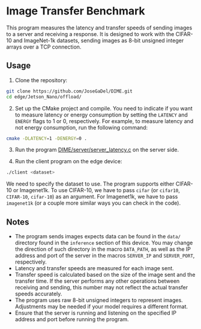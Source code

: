 # Image Transfer Benchmark

This program measures the latency and transfer speeds of sending images to a server and receiving a response. It is designed to work with the CIFAR-10 and ImageNet-1k datasets, sending images as 8-bit unsigned integer arrays over a TCP connection.

## Usage

1. Clone the repository:

```bash
git clone https://github.com/JoseGaDel/DIME.git
cd edge/Jetson_Nano/offload/
```

2. Set up the CMake project and compile. You need to indicate if you want to measure latency or energy consumption by setting the `LATENCY` and `ENERGY` flags to 1 or 0, respectively. For example, to measure latency and not energy consumption, run the following command:

```bash
cmake -DLATENCY=1 -DENERGY=0 .
```

3. Run the program [DIME/server/server_latency.c](https://github.com/JoseGaDel/DIME/blob/main/server/) on the server side.

4. Run the client program on the edge device:

```bash
./client <dataset>
```

We need to specify the dataset to use. The program supports either CIFAR-10 or Imagenet1k. To use CIFAR-10, we have to pass `cifar` (or `cifar10`, `CIFAR-10`, `cifar-10`) as an argument. For Imagenet1k, we have to pass `imagenet1k` (or a couple more similar ways you can check in the code).

## Notes
* The program sends images expects data can be found in the `data/` directory found in the `inference` section of this device. You may change the direction of such directory in the macro `DATA_PATH`, as well as the IP address and port of the server in the macros `SERVER_IP` and `SERVER_PORT`, respectively.
* Latency and transfer speeds are measured for each image sent.
* Transfer speed is calculated based on the size of the image sent and the transfer time. If the server performs any other operations between receiving and sending, this number may not reflect the actual transfer speeds accurately.
* The program uses raw 8-bit unsigned integers to represent images. Adjustments may be needed if your model requires a different format.
* Ensure that the server is running and listening on the specified IP address and port before running the program.
